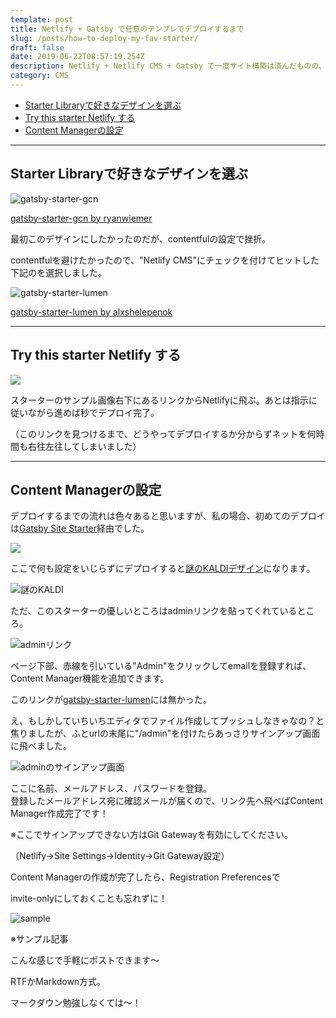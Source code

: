 ```yaml
---
template: post
title: Netlify + Gatsby で任意のテンプレでデプロイするまで
slug: /posts/how-to-deploy-my-fav-starter/
draft: false
date: 2019-06-22T08:57:19.254Z
description: Netlify + Netlify CMS + Gatsby で一度サイト構築は済んだものの、好みのデザインのテンプレでデプロイし直した備忘録。
category: CMS
---
```

- <a href="#Starter-Libraryで好きなデザインを選ぶ">Starter Libraryで好きなデザインを選ぶ</a>
- [Try this starter Netlify する](#Try-this-starter-Netlify-する)
- [Content Managerの設定](#Content-Managerの設定)

- - -

<h2 id="#Starter-Libraryで好きなデザインを選ぶ"><a href="#Starter-Libraryで好きなデザインを選ぶ" class="anchor"></a>Starter Libraryで好きなデザインを選ぶ</h2>


![](/media/676a4064c65c6241491c7cec0fdfe45e.png "gatsby-starter-gcn")

[gatsby-starter-gcn by ryanwiemer](https://www.gatsbyjs.org/starters/ryanwiemer/gatsby-starter-gcn/)

最初このデザインにしたかったのだが、contentfulの設定で挫折。  

contentfulを避けたかったので、"Netlify CMS"にチェックを付けてヒットした下記のを選択しました。

![](/media/67579028d94db53a0e7cac5403204efa.png "gatsby-starter-lumen")

[gatsby-starter-lumen by alxshelepenok](https://www.gatsbyjs.org/starters/alxshelepenok/gatsby-starter-lumen/)

- - -

## Try this starter Netlify する

![](/media/trythisstarter.png)

スターターのサンプル画像右下にあるリンクからNetlifyに飛ぶ。あとは指示に従いながら進めば秒でデプロイ完了。

（このリンクを見つけるまで、どうやってデプロイするか分からずネットを何時間も右往左往してしまいました）

- - -

## Content Managerの設定

デプロイするまでの流れは色々あると思いますが、私の場合、初めてのデプロイは[Gatsby Site Starter](https://www.netlifycms.org/docs/start-with-a-template/)経由でした。

![](/media/スクリーンショット-2019-06-22-18.56.53.png)

ここで何も設定をいじらずにデプロイすると[謎のKALDIデザイン](https://www.gatsbyjs.org/starters/netlify-templates/gatsby-starter-netlify-cms/)になります。

![](/media/7b045e345369cdbae5e6d6b1035fb864.png "謎のKALDI")

ただ、このスターターの優しいところはadminリンクを貼ってくれているところ。

![](/media/スクリーンショット-2019-06-22-18.46.36.png "adminリンク")

ページ下部、赤線を引いている"Admin"をクリックしてemailを登録すれば、Content Manager機能を追加できます。

このリンクが[gatsby-starter-lumen](https://www.gatsbyjs.org/starters/alxshelepenok/gatsby-starter-lumen/)には無かった。  

え、もしかしていちいちエディタでファイル作成してプッシュしなきゃなの？と焦りましたが、ふとurlの末尾に"/admin"を付けたらあっさりサインアップ画面に飛べました。  

![adminのサインアップ画面](/media/スクリーンショット-2019-06-22-17.54.43.png)

ここに名前、メールアドレス、パスワードを登録。\
登録したメールアドレス宛に確認メールが届くので、リンク先へ飛べばContent Manager作成完了です！

※ここでサインアップできない方はGit Gatewayを有効にしてください。

（Netlify→Site Settings→Identity→Git Gateway設定）



Content Managerの作成が完了したら、Registration Preferencesで

invite-onlyにしておくことも忘れずに！

![](/media/スクリーンショット-2019-06-22-19.35.17.png "sample")

※サンプル記事

こんな感じで手軽にポストできます〜

RTFかMarkdown方式。

マークダウン勉強しなくては〜！
